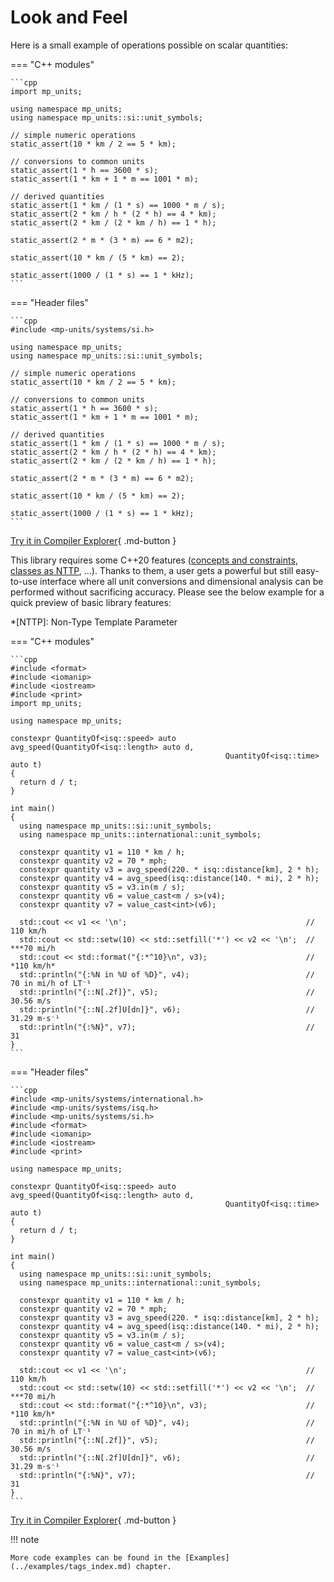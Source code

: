 # Look and Feel

Here is a small example of operations possible on scalar quantities:

=== "C++ modules"

    ```cpp
    import mp_units;

    using namespace mp_units;
    using namespace mp_units::si::unit_symbols;

    // simple numeric operations
    static_assert(10 * km / 2 == 5 * km);

    // conversions to common units
    static_assert(1 * h == 3600 * s);
    static_assert(1 * km + 1 * m == 1001 * m);

    // derived quantities
    static_assert(1 * km / (1 * s) == 1000 * m / s);
    static_assert(2 * km / h * (2 * h) == 4 * km);
    static_assert(2 * km / (2 * km / h) == 1 * h);

    static_assert(2 * m * (3 * m) == 6 * m2);

    static_assert(10 * km / (5 * km) == 2);

    static_assert(1000 / (1 * s) == 1 * kHz);
    ```

=== "Header files"

    ```cpp
    #include <mp-units/systems/si.h>

    using namespace mp_units;
    using namespace mp_units::si::unit_symbols;

    // simple numeric operations
    static_assert(10 * km / 2 == 5 * km);

    // conversions to common units
    static_assert(1 * h == 3600 * s);
    static_assert(1 * km + 1 * m == 1001 * m);

    // derived quantities
    static_assert(1 * km / (1 * s) == 1000 * m / s);
    static_assert(2 * km / h * (2 * h) == 4 * km);
    static_assert(2 * km / (2 * km / h) == 1 * h);

    static_assert(2 * m * (3 * m) == 6 * m2);

    static_assert(10 * km / (5 * km) == 2);

    static_assert(1000 / (1 * s) == 1 * kHz);
    ```

[Try it in Compiler Explorer](https://godbolt.org/z/fT1r4sohs){ .md-button }

This library requires some C++20 features ([concepts and constraints](https://en.cppreference.com/w/cpp/language/constraints),
[classes as NTTP](https://en.cppreference.com/w/cpp/language/template_parameters), ...). Thanks to them,
a user gets a powerful but still easy-to-use interface where all unit conversions and dimensional analysis can be
performed without sacrificing accuracy. Please see the below example for a quick preview of basic library features:

*[NTTP]: Non-Type Template Parameter

=== "C++ modules"

    ```cpp
    #include <format>
    #include <iomanip>
    #include <iostream>
    #include <print>
    import mp_units;

    using namespace mp_units;

    constexpr QuantityOf<isq::speed> auto avg_speed(QuantityOf<isq::length> auto d,
                                                    QuantityOf<isq::time> auto t)
    {
      return d / t;
    }

    int main()
    {
      using namespace mp_units::si::unit_symbols;
      using namespace mp_units::international::unit_symbols;

      constexpr quantity v1 = 110 * km / h;
      constexpr quantity v2 = 70 * mph;
      constexpr quantity v3 = avg_speed(220. * isq::distance[km], 2 * h);
      constexpr quantity v4 = avg_speed(isq::distance(140. * mi), 2 * h);
      constexpr quantity v5 = v3.in(m / s);
      constexpr quantity v6 = value_cast<m / s>(v4);
      constexpr quantity v7 = value_cast<int>(v6);

      std::cout << v1 << '\n';                                        // 110 km/h
      std::cout << std::setw(10) << std::setfill('*') << v2 << '\n';  // ***70 mi/h
      std::cout << std::format("{:*^10}\n", v3);                      // *110 km/h*
      std::println("{:%N in %U of %D}", v4);                          // 70 in mi/h of LT⁻¹
      std::println("{::N[.2f]}", v5);                                 // 30.56 m/s
      std::println("{::N[.2f]U[dn]}", v6);                            // 31.29 m⋅s⁻¹
      std::println("{:%N}", v7);                                      // 31
    }
    ```

=== "Header files"

    ```cpp
    #include <mp-units/systems/international.h>
    #include <mp-units/systems/isq.h>
    #include <mp-units/systems/si.h>
    #include <format>
    #include <iomanip>
    #include <iostream>
    #include <print>

    using namespace mp_units;

    constexpr QuantityOf<isq::speed> auto avg_speed(QuantityOf<isq::length> auto d,
                                                    QuantityOf<isq::time> auto t)
    {
      return d / t;
    }

    int main()
    {
      using namespace mp_units::si::unit_symbols;
      using namespace mp_units::international::unit_symbols;

      constexpr quantity v1 = 110 * km / h;
      constexpr quantity v2 = 70 * mph;
      constexpr quantity v3 = avg_speed(220. * isq::distance[km], 2 * h);
      constexpr quantity v4 = avg_speed(isq::distance(140. * mi), 2 * h);
      constexpr quantity v5 = v3.in(m / s);
      constexpr quantity v6 = value_cast<m / s>(v4);
      constexpr quantity v7 = value_cast<int>(v6);

      std::cout << v1 << '\n';                                        // 110 km/h
      std::cout << std::setw(10) << std::setfill('*') << v2 << '\n';  // ***70 mi/h
      std::cout << std::format("{:*^10}\n", v3);                      // *110 km/h*
      std::println("{:%N in %U of %D}", v4);                          // 70 in mi/h of LT⁻¹
      std::println("{::N[.2f]}", v5);                                 // 30.56 m/s
      std::println("{::N[.2f]U[dn]}", v6);                            // 31.29 m⋅s⁻¹
      std::println("{:%N}", v7);                                      // 31
    }
    ```

[Try it in Compiler Explorer](https://godbolt.org/z/fxcjs19ah){ .md-button }

!!! note

    More code examples can be found in the [Examples](../examples/tags_index.md) chapter.
